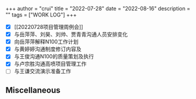 +++
author = "crui"
title = "2022-07-28"
date = "2022-08-16"
description = ""
tags = ["WORK LOG"]
+++

- [x] [[20220728项目管理周例会]]
- [x] 与岳萍萍、刘昊、刘帅、贾青青沟通人员安排变化
- [x] 向岳萍萍解释N100工作计划
- [x] 与黄婷婷沟通制度修订内容及
- [x] 与王俊沟通N100的质量策划及执行
- [x] 与卢宗胜沟通高喷项目管理工作
- [ ] 与王谦交流演示准备工作

## Miscellaneous

